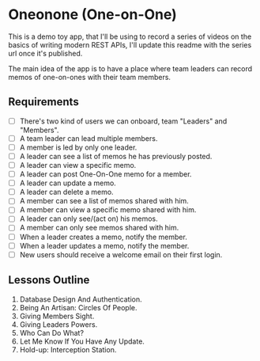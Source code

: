 # Oneonone (One-on-One)
This is a demo toy app, that I'll be using to record a series of videos on the basics of writing modern REST APIs, I'll update this readme with the series url once it's published.

The main idea of the app is to have a place where team leaders can record memos of one-on-ones with their team members.

## Requirements
- [ ] There's two kind of users we can onboard, team "Leaders" and "Members".
- [ ] A team leader can lead multiple members.
- [ ] A member is led by only one leader.
- [ ] A leader can see a list of memos he has previously posted.
- [ ] A leader can view a specific memo.
- [ ] A leader can post One-On-One memo for a member.  
- [ ] A leader can update a memo.
- [ ] A leader can delete a memo.
- [ ] A member can see a list of memos shared with him.
- [ ] A member can view a specific memo shared with him.
- [ ] A leader can only see/(act on) his memos.
- [ ] A member can only see memos shared with him.
- [ ] When a leader creates a memo, notify the member.
- [ ] When a leader updates a memo, notify the member.
- [ ] New users should receive a welcome email on their first login.

## Lessons Outline
1. Database Design And Authentication.
2. Being An Artisan: Circles Of People.
3. Giving Members Sight.
4. Giving Leaders Powers.
5. Who Can Do What?
6. Let Me Know If You Have Any Update.
7. Hold-up: Interception Station.
